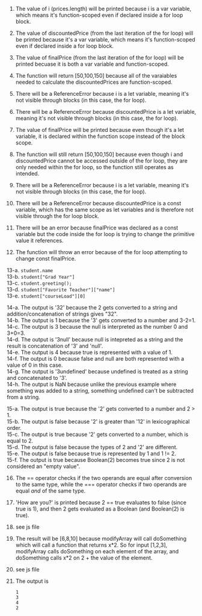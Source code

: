 1. The value of i (prices.length) will be printed because i is a var variable, which means it's function-scoped even if declared inside a for loop block.
2. The value of discountedPrice (from the last iteration of the for loop) will be printed because it's a var variable, which means it's function-scoped even if declared inside a for loop block.
3. The value of finalPrice (from the last iteration of the for loop) will be printed becuase it is both a var variable and function-scoped.
4. The function will return [50,100,150] because all of the varaiables needed to calculate the discountedPrices are function-scoped.

5. There will be a ReferenceError because i is a let variable, meaning it's not visible through blocks (in this case, the for loop).
6. There will be a ReferenceError because discountedPrice is a let variable, meaning it's not visible through blocks (in this case, the for loop).
7. The value of finalPrice will be printed because even though it's a let variable, it is declared within the function scope instead of the block scope.
8. The function will still return [50,100,150] because even though i and discountedPrice cannot be accessed outside of the for loop, they are only needed within the for loop, so the function still operates as intended.

9. There will be a ReferenceError because i is a let variable, meaning it's not visible through blocks (in this case, the for loop).
10. There will be a ReferenceError because discountedPrice is a const variable, which has the same scope as let variables and is therefore not visible through the for loop block.
11. There will be an error because finalPrice was declared as a const variable but the code inside the for loop is trying to change the primitive value it references.
12. The function will throw an error because of the for loop attempting to change const finalPrice.

13-a. `student.name`  
13-b. `student["Grad Year"]`  
13-c. `student.greeting();`  
13-d. `student["Favorite Teacher"]["name"]`  
13-e. `student["courseLoad"][0]`  

14-a. The output is '32' because the 2 gets converted to a string and addition/concatenation of strings gives "32".  
14-b. The output is 1 because the '3' gets converted to a number and 3-2=1.   
14-c. The output is 3 because the null is interpreted as the number 0 and 3+0=3.   
14-d. The output is '3null' because null is intepreted as a string and the result is concatenation of '3' and 'null'.  
14-e. The output is 4 because true is represented with a value of 1.  
14-f. The output is 0 because false and null are both represented with a value of 0 in this case.  
14-g. The output is '3undefined' because undefined is treated as a string and concatenated to '3'.  
14-h. The output is NaN because unlike the previous example where something was added to a string, something undefined can't be subtracted from a string.  

15-a. The output is true because the '2' gets converted to a number and 2 > 1.  
15-b. The output is false because '2' is greater than '12' in lexicographical order.  
15-c. The output is true because '2' gets converted to a number, which is equal to 2.  
15-d. The output is false because the types of 2 and '2' are different.  
15-e. The output is false because true is represented by 1 and 1 != 2.  
15-f. The output is true because Boolean(2) becomes true since 2 is not considered an "empty value".  

16. The == operator checks if the two operands are equal after conversion to the same type, while the === operator checks if two operands are equal _and_ of the same type.

17. 'How are you?' is printed because 2 == true evaluates to false (since true is 1), and then 2 gets evaluated as a Boolean (and Boolean(2) is true).

18. see js file

19. The result will be [6,8,10] because modifyArray will call doSomething which will call a function that returns x\*2. So for input [1,2,3], modifyArray calls doSomething on each element of the array, and doSomething calls x\*2 on 2 + the value of the element.

20. see js file

21. The output is 
    ``` 
    1  
    3
    4   
    2 
    ```
    


